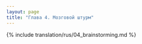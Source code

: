 ```yaml
---
layout: page
title: "Глава 4. Мозговой штурм"
---
```



{% include translation/rus/04_brainstorming.md %}